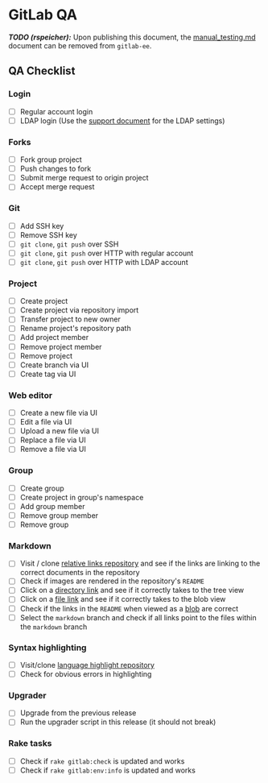 # GitLab QA

***TODO (rspeicher):*** Upon publishing this document, the
[manual_testing.md](https://dev.gitlab.org/gitlab/gitlab-ee/blob/master/doc/release/manual_testing.md)
document can be removed from `gitlab-ee`.

## QA Checklist

### Login

- [ ] Regular account login
- [ ] LDAP login (Use the [support document] for the LDAP settings)

### Forks

- [ ] Fork group project
- [ ] Push changes to fork
- [ ] Submit merge request to origin project
- [ ] Accept merge request

### Git

- [ ] Add SSH key
- [ ] Remove SSH key
- [ ] `git clone`, `git push` over SSH
- [ ] `git clone`, `git push` over HTTP with regular account
- [ ] `git clone`, `git push` over HTTP with LDAP account

### Project

- [ ] Create project
- [ ] Create project via repository import
- [ ] Transfer project to new owner
- [ ] Rename project's repository path
- [ ] Add project member
- [ ] Remove project member
- [ ] Remove project
- [ ] Create branch via UI
- [ ] Create tag via UI

### Web editor

- [ ] Create a new file via UI
- [ ] Edit a file via UI
- [ ] Upload a new file via UI
- [ ] Replace a file via UI
- [ ] Remove a file via UI

### Group

- [ ] Create group
- [ ] Create project in group's namespace
- [ ] Add group member
- [ ] Remove group member
- [ ] Remove group

### Markdown

- [ ] Visit / clone [relative links repository] and see if the links are linking to the correct documents in the repository
- [ ] Check if images are rendered in the repository's `README`
- [ ] Click on a [directory link] and see if it correctly takes to the tree view
- [ ] Click on a [file link] and see if it correctly takes to the blob view
- [ ] Check if the links in the `README` when viewed as a [blob] are correct
- [ ] Select the `markdown` branch and check if all links point to the files within the `markdown` branch

### Syntax highlighting

- [ ] Visit/clone [language highlight repository]
- [ ] Check for obvious errors in highlighting

### Upgrader

- [ ] Upgrade from the previous release
- [ ] Run the upgrader script in this release (it should not break)

### Rake tasks

- [ ] Check if `rake gitlab:check` is updated and works
- [ ] Check if `rake gitlab:env:info` is updated and works

[support document]: https://docs.google.com/document/d/1cAHvbdFE6zR5WY-zhn3HsDcACssJE8Cav6WeYq3oCkM/edit#heading=h.2x3u50ukp87w
[relative links repository]: https://dev.gitlab.org/samples/relative-links/tree/master
[directory link]: https://dev.gitlab.org/samples/relative-links/tree/master/documents
[file link]: https://dev.gitlab.org/samples/relative-links/blob/master/documents/0.md
[blob]: https://dev.gitlab.org/samples/relative-links/blob/master/README.md
[language highlight repository]: https://dev.gitlab.org/samples/languages-highlight
